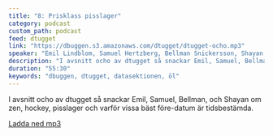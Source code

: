 ```yaml
---
title: "8: Prisklass pisslager"
category: podcast
custom_path: podcast
feed: dtugget
link: "https://dbuggen.s3.amazonaws.com/dtugget/dtugget-ocho.mp3"
speaker: "Emil Lindblom, Samuel Hertzberg, Bellman Snickersson, Shayan Effati"
description: "I avsnitt ocho av dtugget så snackar Emil, Samuel, Bellman, och Shayan om zen, hockey, pisslager och varför vissa bäst före-datum är tidsbestämda."
duration: "55:30"
keywords: "dbuggen, dtugget, datasektionen, öl"
---
```

<script src="/audiojs/audio.min.js"></script>
<script>
  audiojs.events.ready(function() {
    var as = audiojs.createAll();
  });
</script>

I avsnitt ocho av dtugget så snackar Emil, Samuel, Bellman, och Shayan om zen, hockey, pisslager och varför vissa bäst före-datum är tidsbestämda.

<audio src="{{ page.link }}" preload="auto"></audio>

<p class="center">
  <a class="center" href="{{ page.link }}">Ladda ned mp3</a>
</p>
